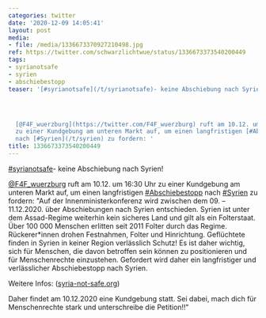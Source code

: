 ```yaml
---
categories: twitter
date: '2020-12-09 14:05:41'
layout: post
media:
- file: /media/1336673370927210498.jpg
ref: https://twitter.com/schwarzlichtwue/status/1336673373540200449
tags:
- syrianotsafe
- syrien
- abschiebestopp
teaser: '[#syrianotsafe](/t/syrianotsafe)- keine Abschiebung nach Syrien!




  [@F4F_wuerzburg](https://twitter.com/F4F_wuerzburg) ruft am 10.12. um 16:30 Uhr
  zu einer Kundgebung am unteren Markt auf, um einen langfristigen [#Abschiebestopp](/t/abschiebestopp)
  nach [#Syrien](/t/syrien) zu fordern: '
title: 1336673373540200449
---
```

[#syrianotsafe](/t/syrianotsafe)- keine Abschiebung nach Syrien!



[@F4F_wuerzburg](https://twitter.com/F4F_wuerzburg) ruft am 10.12. um 16:30 Uhr zu einer Kundgebung am unteren Markt auf, um einen langfristigen [#Abschiebestopp](/t/abschiebestopp) nach [#Syrien](/t/syrien) zu fordern: 
"Auf der Innenministerkonferenz wird zwischen dem 09. – 11.12.2020. über Abschiebungen nach Syrien entschieden. Syrien ist unter dem Assad-Regime weiterhin kein sicheres Land und gilt als ein Folterstaat. Über 100 000 Menschen erlitten seit 2011 Folter durch das Regime.
Rückerer\*innen drohen Festnahmen, Folter und Hinrichtung. Geflüchtete finden in Syrien in keiner Region verlässlich Schutz! Es ist daher wichtig, sich für Menschen, die davon betroffen sein können zu positionieren und für Menschenrechte einzustehen.
Gefordert wird daher ein langfristiger und verlässlicher Abschiebestopp nach Syrien.



Weitere Infos: ([syria-not-safe.org](https://syria-not-safe.org/)) 

Daher findet am 10.12.2020 eine Kundgebung statt.  Sei dabei, mach dich für Menschenrechte stark und unterschreibe die Petition!!"